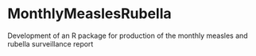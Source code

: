 # MonthlyMeaslesRubella
Development of an R package for production of the monthly measles and rubella surveillance report
